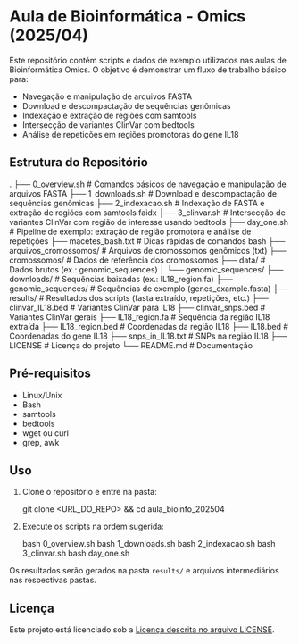 # Aula de Bioinformática - Omics (2025/04)

Este repositório contém scripts e dados de exemplo utilizados nas aulas de Bioinformática Omics. O objetivo é demonstrar um fluxo de trabalho básico para:
- Navegação e manipulação de arquivos FASTA
- Download e descompactação de sequências genômicas
- Indexação e extração de regiões com samtools
- Intersecção de variantes ClinVar com bedtools
- Análise de repetições em regiões promotoras do gene IL18

## Estrutura do Repositório

.
├── 0_overview.sh             # Comandos básicos de navegação e manipulação de arquivos FASTA
├── 1_downloads.sh            # Download e descompactação de sequências genômicas
├── 2_indexacao.sh            # Indexação de FASTA e extração de regiões com samtools faidx
├── 3_clinvar.sh              # Intersecção de variantes ClinVar com região de interesse usando bedtools
├── day_one.sh                # Pipeline de exemplo: extração de região promotora e análise de repetições
├── macetes_bash.txt          # Dicas rápidas de comandos bash
├── arquivos_cromossomos/     # Arquivos de cromossomos genômicos (txt)
├── cromossomos/              # Dados de referência dos cromossomos
├── data/                     # Dados brutos (ex.: genomic_sequences)
│   └── genomic_sequences/
├── downloads/                # Sequências baixadas (ex.: IL18_region.fa)
├── genomic_sequences/        # Sequências de exemplo (genes_example.fasta)
├── results/                  # Resultados dos scripts (fasta extraído, repetições, etc.)
├── clinvar_IL18.bed          # Variantes ClinVar para IL18
├── clinvar_snps.bed          # Variantes ClinVar gerais
├── IL18_region.fa            # Sequência da região IL18 extraída
├── IL18_region.bed           # Coordenadas da região IL18
├── IL18.bed                  # Coordenadas do gene IL18
├── snps_in_IL18.txt          # SNPs na região IL18
├── LICENSE                   # Licença do projeto
└── README.md                 # Documentação

## Pré-requisitos

- Linux/Unix
- Bash
- samtools
- bedtools
- wget ou curl
- grep, awk

## Uso

1. Clone o repositório e entre na pasta:

   git clone <URL_DO_REPO> && cd aula_bioinfo_202504

2. Execute os scripts na ordem sugerida:

   bash 0_overview.sh
   bash 1_downloads.sh
   bash 2_indexacao.sh
   bash 3_clinvar.sh
   bash day_one.sh

Os resultados serão gerados na pasta `results/` e arquivos intermediários nas respectivas pastas.

## Licença

Este projeto está licenciado sob a [Licença descrita no arquivo LICENSE](LICENSE).
